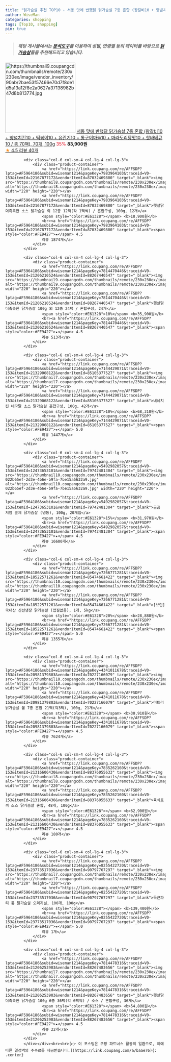```yaml
---
title: "닭가슴살 추천 TOP10 - 서동 맛에 반했닭 닭가슴살 7종 혼합 (왕갈비10 + 양념치킨10 + 떡볶이10 + 유린기10 + 통구이마늘10 + 마라도리"
author: WiseMan
categories: shopping
tags: [Top10, shopping]
pin: true
---
```


> ##### 해당 게시물에서는 [**분석도구**](https://itemscout.io/)를 이용하여 **성별**, **연령별** 등의 데이터를 바탕으로 [**닭가슴살**](https://link.coupang.com/a/baae76)들을 추천해드리고 있습니다.
<div class="container"><div class="row">
            <div class="col-6 col-sm-4 col-lg-4 col-lg-3">
                <div class="product-container">
                    <a href="https://link.coupang.com/re/AFFSDP?lptag=AF5964186&subid=wiseman1214&pageKey=8113332436&traceid=V0-153&itemId=22992742791&vendorItemId=90026664238" target="_blank"><img src="https://thumbnail9.coupangcdn.com/thumbnails/remote/230x230ex/image/vendor_inventory/90ab/2bae53f57466e70d7f8de1d5a13a12f8e2a0627a37138982b47d8b813774.jpg" alt="https://thumbnail9.coupangcdn.com/thumbnails/remote/230x230ex/image/vendor_inventory/90ab/2bae53f57466e70d7f8de1d5a13a12f8e2a0627a37138982b47d8b813774.jpg" width="220" height="220"></a>
                    <a href="https://link.coupang.com/re/AFFSDP?lptag=AF5964186&subid=wiseman1214&pageKey=8113332436&traceid=V0-153&itemId=22992742791&vendorItemId=90026664238" target="_blank">서동 맛에 반했닭 닭가슴살 7종 혼합 (왕갈비10 + 양념치킨10 + 떡볶이10 + 유린기10 + 통구이마늘10 + 마라도리탕맛10 + 핫바베큐10 / 총 70팩), 70개, 100g</a>
                    <span style="color:#E61328">35%</span> <b>83,900원</b>
                    <br><a href="https://link.coupang.com/re/AFFSDP?lptag=AF5964186&subid=wiseman1214&pageKey=8113332436&traceid=V0-153&itemId=22992742791&vendorItemId=90026664238" target="_blank"><span style="color:#FE9427">★</span> 4.5
                    리뷰 40개</a>
                </div>
            </div>
            
            <div class="col-6 col-sm-4 col-lg-4 col-lg-3">
                <div class="product-container">
                    <a href="https://link.coupang.com/re/AFFSDP?lptag=AF5964186&subid=wiseman1214&pageKey=7983964103&traceid=V0-153&itemId=22167877172&vendorItemId=87032469800" target="_blank"><img src="https://thumbnail8.coupangcdn.com/thumbnails/remote/230x230ex/image/vendor_inventory/fb1e/2465fc5da4b41704edbec21a8fe5361ca1e032c681f579d25ef2ff896904.jpg" alt="https://thumbnail8.coupangcdn.com/thumbnails/remote/230x230ex/image/vendor_inventory/fb1e/2465fc5da4b41704edbec21a8fe5361ca1e032c681f579d25ef2ff896904.jpg" width="220" height="220"></a>
                    <a href="https://link.coupang.com/re/AFFSDP?lptag=AF5964186&subid=wiseman1214&pageKey=7983964103&traceid=V0-153&itemId=22167877172&vendorItemId=87032469800" target="_blank">햇살닭 더촉촉한 소스 닭가슴살 외 12종 12팩(각 1팩씩) / 혼합구성, 100g, 12개</a>
                    <span style="color:#E61328"></span> <b>18,900원</b>
                    <br><a href="https://link.coupang.com/re/AFFSDP?lptag=AF5964186&subid=wiseman1214&pageKey=7983964103&traceid=V0-153&itemId=22167877172&vendorItemId=87032469800" target="_blank"><span style="color:#FE9427">★</span> 4.5
                    리뷰 1874개</a>
                </div>
            </div>
            
            <div class="col-6 col-sm-4 col-lg-4 col-lg-3">
                <div class="product-container">
                    <a href="https://link.coupang.com/re/AFFSDP?lptag=AF5964186&subid=wiseman1214&pageKey=7814470446&traceid=V0-153&itemId=21206210524&vendorItemId=88267440547" target="_blank"><img src="https://thumbnail9.coupangcdn.com/thumbnails/remote/230x230ex/image/vendor_inventory/7b63/86b6331201b478f253c61fc9411f0ed71f9b32b2746297ed53258b813f15.jpg" alt="https://thumbnail9.coupangcdn.com/thumbnails/remote/230x230ex/image/vendor_inventory/7b63/86b6331201b478f253c61fc9411f0ed71f9b32b2746297ed53258b813f15.jpg" width="220" height="220"></a>
                    <a href="https://link.coupang.com/re/AFFSDP?lptag=AF5964186&subid=wiseman1214&pageKey=7814470446&traceid=V0-153&itemId=21206210524&vendorItemId=88267440547" target="_blank">햇살닭 더촉촉한 닭가슴살 100g 외 12종 24팩 / 혼합구성, 24개</a>
                    <span style="color:#E61328">10%</span> <b>35,900원</b>
                    <br><a href="https://link.coupang.com/re/AFFSDP?lptag=AF5964186&subid=wiseman1214&pageKey=7814470446&traceid=V0-153&itemId=21206210524&vendorItemId=88267440547" target="_blank"><span style="color:#FE9427">★</span> 4.5
                    리뷰 513개</a>
                </div>
            </div>
            
            <div class="col-6 col-sm-4 col-lg-4 col-lg-3">
                <div class="product-container">
                    <a href="https://link.coupang.com/re/AFFSDP?lptag=AF5964186&subid=wiseman1214&pageKey=7144429071&traceid=V0-153&itemId=21329068122&vendorItemId=85105377527" target="_blank"><img src="https://thumbnail7.coupangcdn.com/thumbnails/remote/230x230ex/image/vendor_inventory/63a1/7a90ab8010642f09371986d5b0bae743b42e7e78608020cb8e84ffa1d255.jpg" alt="https://thumbnail7.coupangcdn.com/thumbnails/remote/230x230ex/image/vendor_inventory/63a1/7a90ab8010642f09371986d5b0bae743b42e7e78608020cb8e84ffa1d255.jpg" width="220" height="220"></a>
                    <a href="https://link.coupang.com/re/AFFSDP?lptag=AF5964186&subid=wiseman1214&pageKey=7144429071&traceid=V0-153&itemId=21329068122&vendorItemId=85105377527" target="_blank">네네치킨 네꼬닭 소스 닭가슴살 혼합구성, 100g, 42개</a>
                    <span style="color:#E61328">10%</span> <b>68,310원</b>
                    <br><a href="https://link.coupang.com/re/AFFSDP?lptag=AF5964186&subid=wiseman1214&pageKey=7144429071&traceid=V0-153&itemId=21329068122&vendorItemId=85105377527" target="_blank"><span style="color:#FE9427">★</span> 5.0
                    리뷰 1447개</a>
                </div>
            </div>
            
            <div class="col-6 col-sm-4 col-lg-4 col-lg-3">
                <div class="product-container">
                    <a href="https://link.coupang.com/re/AFFSDP?lptag=AF5964186&subid=wiseman1214&pageKey=5492982057&traceid=V0-153&itemId=12473653101&vendorItemId=79742481304" target="_blank"><img src="https://thumbnail10.coupangcdn.com/thumbnails/remote/230x230ex/image/retail/images/4707828380394726-022b65ef-2d3e-4b6e-b9fa-7be15a5632a9.jpg" alt="https://thumbnail10.coupangcdn.com/thumbnails/remote/230x230ex/image/retail/images/4707828380394726-022b65ef-2d3e-4b6e-b9fa-7be15a5632a9.jpg" width="220" height="220"></a>
                    <a href="https://link.coupang.com/re/AFFSDP?lptag=AF5964186&subid=wiseman1214&pageKey=5492982057&traceid=V0-153&itemId=12473653101&vendorItemId=79742481304" target="_blank">곰곰 저염 훈제 닭가슴살 (냉동), 100g, 20개입</a>
                    <span style="color:#E61328">15%</span> <b>31,970원</b>
                    <br><a href="https://link.coupang.com/re/AFFSDP?lptag=AF5964186&subid=wiseman1214&pageKey=5492982057&traceid=V0-153&itemId=12473653101&vendorItemId=79742481304" target="_blank"><span style="color:#FE9427">★</span> 4.5
                    리뷰 16600개</a>
                </div>
            </div>
            
            <div class="col-6 col-sm-4 col-lg-4 col-lg-3">
                <div class="product-container">
                    <a href="https://link.coupang.com/re/AFFSDP?lptag=AF5964186&subid=wiseman1214&pageKey=7266771281&traceid=V0-153&itemId=18522571261&vendorItemId=85474661422" target="_blank"><img src="https://thumbnail10.coupangcdn.com/thumbnails/remote/230x230ex/image/vendor_inventory/3b8c/094ccf766ef22b83ffc47fa1f4bd0d08c052b0c8a2733d4e38ead3c87f98.jpg" alt="https://thumbnail10.coupangcdn.com/thumbnails/remote/230x230ex/image/vendor_inventory/3b8c/094ccf766ef22b83ffc47fa1f4bd0d08c052b0c8a2733d4e38ead3c87f98.jpg" width="220" height="220"></a>
                    <a href="https://link.coupang.com/re/AFFSDP?lptag=AF5964186&subid=wiseman1214&pageKey=7266771281&traceid=V0-153&itemId=18522571261&vendorItemId=85474661422" target="_blank">[브린] 국내산 신선냉장 닭가슴살 (껍질없음), 1개, 5kg</a>
                    <span style="color:#E61328">20%</span> <b>28,880원</b>
                    <br><a href="https://link.coupang.com/re/AFFSDP?lptag=AF5964186&subid=wiseman1214&pageKey=7266771281&traceid=V0-153&itemId=18522571261&vendorItemId=85474661422" target="_blank"><span style="color:#FE9427">★</span> 5.0
                    리뷰 1355개</a>
                </div>
            </div>
            
            <div class="col-6 col-sm-4 col-lg-4 col-lg-3">
                <div class="product-container">
                    <a href="https://link.coupang.com/re/AFFSDP?lptag=AF5964186&subid=wiseman1214&pageKey=4341011678&traceid=V0-153&itemId=20981379803&vendorItemId=70227166079" target="_blank"><img src="https://thumbnail10.coupangcdn.com/thumbnails/remote/230x230ex/image/vendor_inventory/c4e2/bc76bf22c7a06d21957e6cf98d597aa36d1b3ab43c7836cda9cbb4adddbb.jpg" alt="https://thumbnail10.coupangcdn.com/thumbnails/remote/230x230ex/image/vendor_inventory/c4e2/bc76bf22c7a06d21957e6cf98d597aa36d1b3ab43c7836cda9cbb4adddbb.jpg" width="220" height="220"></a>
                    <a href="https://link.coupang.com/re/AFFSDP?lptag=AF5964186&subid=wiseman1214&pageKey=4341011678&traceid=V0-153&itemId=20981379803&vendorItemId=70227166079" target="_blank">미트리 닭가슴살 볼 7종 혼합 21팩(각3팩), 100g, 21개</a>
                    <span style="color:#E61328"></span> <b>30,910원</b>
                    <br><a href="https://link.coupang.com/re/AFFSDP?lptag=AF5964186&subid=wiseman1214&pageKey=4341011678&traceid=V0-153&itemId=20981379803&vendorItemId=70227166079" target="_blank"><span style="color:#FE9427">★</span> 4.5
                    리뷰 7624개</a>
                </div>
            </div>
            
            <div class="col-6 col-sm-4 col-lg-4 col-lg-3">
                <div class="product-container">
                    <a href="https://link.coupang.com/re/AFFSDP?lptag=AF5964186&subid=wiseman1214&pageKey=7835262160&traceid=V0-153&itemId=21316606430&vendorItemId=88376055633" target="_blank"><img src="https://thumbnail8.coupangcdn.com/thumbnails/remote/230x230ex/image/vendor_inventory/209f/d9d53c59a4c6c6a4a407381fee6dbbb133f98b89b181ee4770d670d40923.jpg" alt="https://thumbnail8.coupangcdn.com/thumbnails/remote/230x230ex/image/vendor_inventory/209f/d9d53c59a4c6c6a4a407381fee6dbbb133f98b89b181ee4770d670d40923.jpg" width="220" height="220"></a>
                    <a href="https://link.coupang.com/re/AFFSDP?lptag=AF5964186&subid=wiseman1214&pageKey=7835262160&traceid=V0-153&itemId=21316606430&vendorItemId=88376055633" target="_blank">육식토끼 소스 닭가슴살 혼합, 48개, 100g</a>
                    <span style="color:#E61328"></span> <b>62,900원</b>
                    <br><a href="https://link.coupang.com/re/AFFSDP?lptag=AF5964186&subid=wiseman1214&pageKey=7835262160&traceid=V0-153&itemId=21316606430&vendorItemId=88376055633" target="_blank"><span style="color:#FE9427">★</span> 4.5
                    리뷰 180개</a>
                </div>
            </div>
            
            <div class="col-6 col-sm-4 col-lg-4 col-lg-3">
                <div class="product-container">
                    <a href="https://link.coupang.com/re/AFFSDP?lptag=AF5964186&subid=wiseman1214&pageKey=8255422720&traceid=V0-153&itemId=23773517036&vendorItemId=90797767297" target="_blank"><img src="https://thumbnail7.coupangcdn.com/thumbnails/remote/230x230ex/image/vendor_inventory/2490/1653cdef7d68e68a8f25468ede3a3e064b6e08d91467ac13284b7a1839fd.jpg" alt="https://thumbnail7.coupangcdn.com/thumbnails/remote/230x230ex/image/vendor_inventory/2490/1653cdef7d68e68a8f25468ede3a3e064b6e08d91467ac13284b7a1839fd.jpg" width="220" height="220"></a>
                    <a href="https://link.coupang.com/re/AFFSDP?lptag=AF5964186&subid=wiseman1214&pageKey=8255422720&traceid=V0-153&itemId=23773517036&vendorItemId=90797767297" target="_blank">득근파티 통 닭가슴살 오리지널, 100개, 100g</a>
                    <span style="color:#E61328"></span> <b>139,400원</b>
                    <br><a href="https://link.coupang.com/re/AFFSDP?lptag=AF5964186&subid=wiseman1214&pageKey=8255422720&traceid=V0-153&itemId=23773517036&vendorItemId=90797767297" target="_blank"><span style="color:#FE9427">★</span> 5.0
                    리뷰 1개</a>
                </div>
            </div>
            
            <div class="col-6 col-sm-4 col-lg-4 col-lg-3">
                <div class="product-container">
                    <a href="https://link.coupang.com/re/AFFSDP?lptag=AF5964186&subid=wiseman1214&pageKey=7814478316&traceid=V0-153&itemId=21206253903&vendorItemId=88267483656" target="_blank"><img src="https://thumbnail7.coupangcdn.com/thumbnails/remote/230x230ex/image/vendor_inventory/c314/4469ce1dff5745b026130c0808415bad6ce3ea2db8652d491a75de5deede.jpg" alt="https://thumbnail7.coupangcdn.com/thumbnails/remote/230x230ex/image/vendor_inventory/c314/4469ce1dff5745b026130c0808415bad6ce3ea2db8652d491a75de5deede.jpg" width="220" height="220"></a>
                    <a href="https://link.coupang.com/re/AFFSDP?lptag=AF5964186&subid=wiseman1214&pageKey=7814478316&traceid=V0-153&itemId=21206253903&vendorItemId=88267483656" target="_blank">햇살닭 더촉촉한 닭가슴살 100g 6종 36팩(각 6팩씩) / 소스 / 혼합구성, 36개</a>
                    <span style="color:#E61328"></span> <b>54,800원</b>
                    <br><a href="https://link.coupang.com/re/AFFSDP?lptag=AF5964186&subid=wiseman1214&pageKey=7814478316&traceid=V0-153&itemId=21206253903&vendorItemId=88267483656" target="_blank"><span style="color:#FE9427">★</span> 4.5
                    리뷰 22개</a>
                </div>
            </div>
            </div></div><br><br>[👉 이 포스팅은 쿠팡 파트너스 활동의 일환으로, 이에 따른 일정액의 수수료를 제공받습니다.](https://link.coupang.com/a/baae76){: .center}